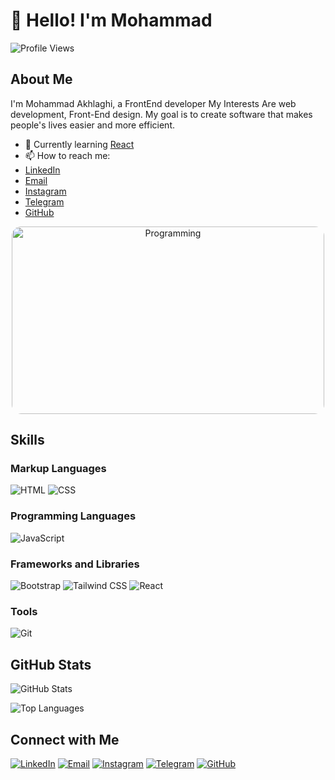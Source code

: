 # 👋 Hello! I'm Mohammad

![Profile Views](https://komarev.com/ghpvc/?username=mohammad-AKH-dev&color=blue)

## About Me

I'm Mohammad Akhlaghi, a FrontEnd developer  My Interests Are web development, Front-End design. My goal is to create software that makes people's lives easier and more efficient.

- 🌱 Currently learning [React](https://reactjs.org/)
- 📫 How to reach me:
 - [LinkedIn](your-linkedin-profile-link)
 - [Email](mailto:mohammadakhlaghi843@gmail.com)
 - [Instagram](https://www.instagram.com/inside._darkness)
 - [Telegram](https://t.me/Thatsme833)
 - [GitHub](https://github.com/mohammad-AKH-dev)

<p align="center">
  <img src="https://ecampusontario.pressbooks.pub/app/uploads/sites/2109/2021/11/programming-gb0e197598_1920.jpg" alt="Programming" width="500" height="300" style="border-radius: 15px;">
</p>

## Skills

### Markup Languages
![HTML](https://img.shields.io/badge/HTML5-E34F26?style=for-the-badge&logo=html5&logoColor=white) ![CSS](https://img.shields.io/badge/CSS3-1572B6?style=for-the-badge&logo=css3&logoColor=white)

### Programming Languages
![JavaScript](https://img.shields.io/badge/JavaScript-F7DF1E?style=for-the-badge&logo=javascript&logoColor=black)

### Frameworks and Libraries
![Bootstrap](https://img.shields.io/badge/Bootstrap-563D7C?style=for-the-badge&logo=bootstrap&logoColor=white) ![Tailwind CSS](https://img.shields.io/badge/Tailwind_CSS-38B2AC?style=for-the-badge&logo=tailwind-css&logoColor=white) ![React](https://img.shields.io/badge/React-20232A?style=for-the-badge&logo=react&logoColor=61DAFB&label=learning)

### Tools
![Git](https://img.shields.io/badge/Git-F05032?style=for-the-badge&logo=git&logoColor=white) 

## GitHub Stats

![GitHub Stats](https://github-readme-stats.vercel.app/api?username=mohammad-AKH-d&show_icons=true&theme=radical)

![Top Languages](https://github-readme-stats.vercel.app/api/top-langs/?username=mohammad-AKH-dev&layout=compact&theme=radical)

## Connect with Me

[![LinkedIn](https://img.shields.io/badge/LinkedIn-0077B5?style=for-the-badge&logo=linkedin&logoColor=white)](your-linkedin-profile-link)
[![Email](https://img.shields.io/badge/Email-D14836?style=for-the-badge&logo=gmail&logoColor=white)](mailto:mohammadakhlaghi843@gmail.com)
[![Instagram](https://img.shields.io/badge/Instagram-E4405F?style=for-the-badge&logo=instagram&logoColor=white)](https://instagram.com/inside._darkness)
[![Telegram](https://img.shields.io/badge/Telegram-2CA5E0?style=for-the-badge&logo=telegram&logoColor=white)](https://t.me/Thatsme833)
[![GitHub](https://img.shields.io/badge/GitHub-181717?style=for-the-badge&logo=github&logoColor=white)](https://github.com/mohammad-AKH-dev)


